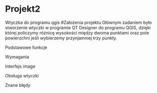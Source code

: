 # Projekt2
Wtyczka do programu qgis
#Założenia projektu 
Głównym zadaniem było stworzenie wtyczki w programie QT Designer do programu QGIS, dzięki której policzymy różnicę wysokości między dwoma punktami oraz pole powierzchni jeśli wybierzemy przynjamniej trzy punkty.


Podstawowe funkcje

Wymagania


Interfejs
image


Obsługa wtyczki


Znane błędy
